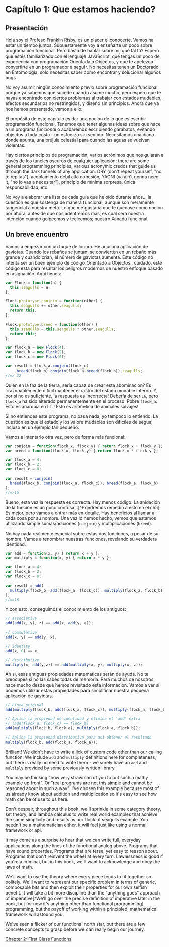 # Capítulo 1: Que estamos haciendo?

## Presentación

Hola soy el Profeso Franklin Risby, es un placer el conocerte. Vamos ha estar un tiempo juntos. Supuestamente voy a enseñarte un poco sobre programación funcional. Pero basta de hablar sobre mí, qué tal tú? Espero que estés familiarizado con el lenguaje JavaScript, que tengas un poco de experiencía con programación Orientada a Objectos, y que te apetezca convertirte en un programador a seguir. No necesitas tenen un Doctorado en Entomología, solo necesitas saber como encontrar y solucionar algunos bugs.

No voy asumir ningún conocimiento previo sobre programación funcional porque ya sabemos que sucede cuando asume mucho, pero espero que te hayas encontrado con ciertos problemas al trabajar con estados mudables, efectos secundarios no restringidos, y diseño sin principios. Ahora que ya nos hemos presentado, vamos a ello.

El propósito de este capítulo es dar una noción de lo que es escribir programación funcional. Tenemos que tener algunas ideas sobre que hace a un programa *funcional* o acabaremos escribiendo garabatos, evitando objectos a toda costa - un esfuerzo sin sentido. Necesitamos una diana donde apunta, una brújula celestial para cuando las aguas se vuelvan violentas.

Hay ciertos principios de programación, varios acrónimos que nos guiarán a través de los túneles oscuros de cualquier aplicación: there are some general programming principles, various acronymic credos that guide us through the dark tunnels of any application: DRY (don't repeat yourself, "no te repitas"), acoplamiento débil alta cohesión, YAGNI (ya ain't gonna need it, "no lo vas a necesitar"), principio de mínima sorpresa, única responsabilidad, etc.

No voy a elaborar una lista de cada guía que he oído durante años... la cuestión es que sostenga de manera funcional, aunque son meramente tangencial a nuestra meta.
Lo que me gustaría que te quedase como noción por ahora, antes de que nos adentremos más, es cual será nuestra intención cuando golpeemos y tecleemos; nuestro Xanadu funcional.

<!--BREAK-->

## Un breve encuentro

Vamos a empezar con un toque de locura. He aquí una aplicación de gaviotas. Cuando los rebaños se juntan, se convierten en un rebaño más grande y cuando crían, el número de gaviotas aumenta. Este código no intenta ser un buen ejemplo de código Orientado a Objectos , cuidado, este código esta para resaltar los peligros modernos de nuestro enfoque basado en asignación. Aquí tienes:

```js
var Flock = function(n) {
  this.seagulls = n;
};

Flock.prototype.conjoin = function(other) {
  this.seagulls += other.seagulls;
  return this;
};

Flock.prototype.breed = function(other) {
  this.seagulls = this.seagulls * other.seagulls;
  return this;
};

var flock_a = new Flock(4);
var flock_b = new Flock(2);
var flock_c = new Flock(0);

var result = flock_a.conjoin(flock_c)
    .breed(flock_b).conjoin(flock_a.breed(flock_b)).seagulls;
//=> 32
```

Quién en la faz de la tierra, sería capaz de crear esta abominación? Es irrazonablemente dificil mantener el rastro del estado mudable interno. Y, por si no es suficiente, la respuesta es incorrecta! Debería de ser `16`, pero `flock_a` ha sido alterado permanentemente en el proceso. Pobre `flock_a`. Esto es anarquía en I.T.! Esto es aritmética de animales salvajes!

Si no entiendes este programa, no pasa nada, yo tampoco lo entiendo. La cuestión es que el estado y los valore mudables son difíciles de seguir, incluso en un ejemplo tan pequeño.

Vamos a intentarlo otra vez, pero de forma más funcional:

```js
var conjoin = function(flock_x, flock_y) { return flock_x + flock_y };
var breed = function(flock_x, flock_y) { return flock_x * flock_y };

var flock_a = 4;
var flock_b = 2;
var flock_c = 0;

var result = conjoin(
  breed(flock_b, conjoin(flock_a, flock_c)), breed(flock_a, flock_b)
);
//=>16
```

Bueno, esta vez la respuesta es correcta. Hay menos código. La anidación de la función es un poco confusa...[^Pondremos remedio a esto en el ch5]. Es mejor, pero vamos a entrar más en detalle. Hay beneficios al llamar a cada cosa por su nombre. Una vez lo hemos hecho, vemos que estamos utilizando simple sumas/adiciones (`conjoin`) y multiplicaciones (`breed`).

No hay nada realmente especial sobre estas dos funciones, a pesar de su nombre. Vamos a renombrar nuestras funciones, revelando su verdadera identidad.

```js
var add = function(x, y) { return x + y };
var multiply = function(x, y) { return x * y };

var flock_a = 4;
var flock_b = 2;
var flock_c = 0;

var result = add(
  multiply(flock_b, add(flock_a, flock_c)), multiply(flock_a, flock_b)
);
//=>16
```
Y con esto, conseguimos el conocimiento de los antiguos:

```js
// associative
add(add(x, y), z) == add(x, add(y, z));

// commutative
add(x, y) == add(y, x);

// identity
add(x, 0) == x;

// distributive
multiply(x, add(y,z)) == add(multiply(x, y), multiply(x, z));
```

Ah si, esas antiguas propiedades matemáticas serán de ayuda. No te preocupes si no las sabes todas de memoria. Para muchos de nosotros, hace mucho desde que hemos revisitado esta información. Vamos a ver si podemos utilizar estas propiedades para simplificar nuestra pequeña aplicación de gaviotas.

```js
// Línea original
add(multiply(flock_b, add(flock_a, flock_c)), multiply(flock_a, flock_b));

// Aplica la propiedad de identidad y elimina el 'add' extra
// (add(flock_a, flock_c) == flock_a)
add(multiply(flock_b, flock_a), multiply(flock_a, flock_b));

// Aplica la propiedad distributiva para así obtener el resultado
multiply(flock_b, add(flock_a, flock_a));
```

Brilliant! We didn't have to write a lick of custom code other than our calling function. We include `add` and `multiply` definitions here for completeness, but there is really no need to write them - we surely have an `add` and `multiply` provided by some previously written library.

You may be thinking "how very strawman of you to put such a mathy example up front". Or "real programs are not this simple and cannot be reasoned about in such a way". I've chosen this example because most of us already know about addition and multiplication so it's easy to see how math can be of use to us here.

Don't despair, throughout this book, we'll sprinkle in some category theory, set theory, and lambda calculus to write real world examples that achieve the same simplicity and results as our flock of seagulls example. You needn't be a mathematician either, it will feel just like using a normal framework or api.

It may come as a surprise to hear that we can write full, everyday applications along the lines of the functional analog above. Programs that have sound properties. Programs that are terse, yet easy to reason about. Programs that don't reinvent the wheel at every turn. Lawlessness is good if you're a criminal, but in this book, we'll want to acknowledge and obey the laws of math.

We'll want to use the theory where every piece tends to fit together so politely. We'll want to represent our specific problem in terms of generic, composable bits and then exploit their properties for our own selfish benefit. It will take a bit more discipline than the "anything goes" approach of imperative[^We'll go over the precise definition of imperative later in the book, but for now it's anything other than functional programming] programming, but the payoff of working within a principled, mathematical framework will astound you.

We've seen a flicker of our functional north star, but there are a few concrete concepts to grasp before we can really begin our journey.

[Chapter 2: First Class Functions](ch2.md)
